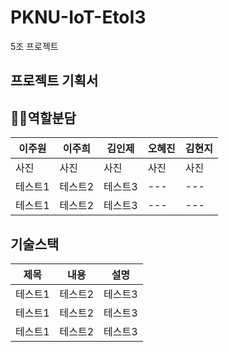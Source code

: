 # PKNU-IoT-EtoI3
5조 프로젝트

## 프로젝트 기획서


## 🧑‍💻역할분담
|이주원|이주희|김인제|오혜진|김현지|
|---|---|---|---|---|
|사진|사진|사진|사진|사진|
|테스트1|테스트2|테스트3|---|---|
|테스트1|테스트2|테스트3|---|---|

## 기술스택
|제목|내용|설명|
|------|---|---|
|테스트1|테스트2|테스트3|
|테스트1|테스트2|테스트3|
|테스트1|테스트2|테스트3|


